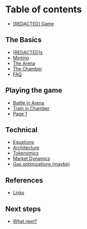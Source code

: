 # Table of contents

* [\[REDACTED\] Game](README.md)

## The Basics

* [\[REDACTED\]s](the-basics/redacted-s.md)
* [Minting](the-basics/minting.md)
* [The Arena](the-basics/the-arena.md)
* [The Chamber](the-basics/the-chamber.md)
* [FAQ](the-basics/faq.md)

## Playing the game

* [Battle in Arena](playing-the-game/battle-in-arena.md)
* [Train in Chamber](playing-the-game/train-in-chamber.md)
* [Page 1](playing-the-game/page-1.md)

## Technical

* [Equations](technical/equations.md)
* [Architecture](technical/architecture.md)
* [Tokenomics](technical/tokenomics.md)
* [Market Dynamics](technical/market-dynamics.md)
* [Gas optimizations (maybe)](technical/gas-optimizations-maybe.md)

## References

* [Links](references/links.md)

## Next steps

* [What next?](next-steps/what-next.md)
